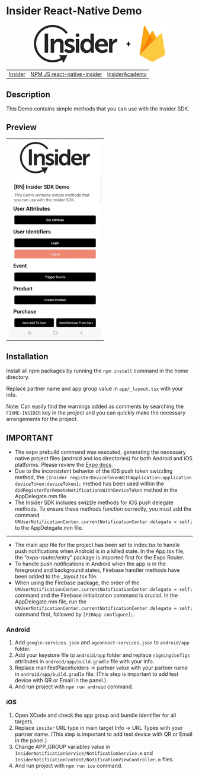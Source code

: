 # Insider React-Native Demo

<p align="center">
  <img src="assets/images/insider-logo-read-me.jpg">
  
  <table align="center">
    <tr>
      <td><a href="https://useinsider.com/"> Insider </a></td>
      <td><a href="https://www.npmjs.com/package/react-native-insider/"> NPM JS react-native-insider </a></td>
      <td><a href="https://academy.useinsider.com/docs/react-native-integration"> InsiderAcademy </a></td>
    </tr>
  </table>
</p>  

## Description

This Demo contains simple methods that you can use with the Insider SDK.

## Preview

<table align="center">
  <tbody>
    <tr>
      <td><img src="assets/images/android-preview.gif" width="250"></td>
    </tr>
  </tbody>
</table>


## Installation

Install all npm packages by running the `npm install` command in the home directory.

Replace partner name and app group value in `app/_layout.tsx` with your info.

Note: Can easily find the warnings added as comments by searching the `FIXME-INSIDER` key in the project and you can quickly make the necessary arrangements for the project.

## IMPORTANT

* The expo prebuild command was executed, generating the necessary native project files (android and ios directories) for both Android and iOS platforms. Please review the [Expo docs](https://docs.expo.dev/workflow/customizing/).
* Due to the inconsistent behavior of the iOS push token swizzling method, the `[Insider registerDeviceTokenWithApplication:application deviceToken:deviceToken];` method has been used within the `didRegisterForRemoteNotificationsWithDeviceToken` method in the AppDelegate.mm file.
* The Insider SDK includes swizzle methods for iOS push delegate methods. To ensure these methods function correctly, you must add the command `UNUserNotificationCenter.currentNotificationCenter.delegate = self;` to the AppDelegate.mm file.
---
* The main app file for the project has been set to index.tsx to handle push notifications when Android is in a killed state. In the App.tsx file, the “expo-router/entry” package is imported first for the Expo Router.
* To handle push notifications in Android when the app is in the foreground and background states, Firebase handler methods have been added to the _layout.tsx file.
* When using the Firebase package, the order of the `UNUserNotificationCenter.currentNotificationCenter.delegate = self;` command and the Firebase initialization command is crucial. In the AppDelegate.mm file, run the ` UNUserNotificationCenter.currentNotificationCenter.delegate = self;` command first, followed by `[FIRApp configure];`.

### Android

1. Add `google-services.json` and `agconnect-services.json` to `android/app` folder.
2. Add your keystore file to `android/app` folder and replace `signingConfigs` attributes in `android/app/build.gradle` file with your info.
3. Replace manifestPlaceholders -> partner value with your partner name in `android/app/build.gradle` file. (This step is important to add test device with QR or Email in the panel.)
4. And run project with `npm run android` command.

### iOS

1. Open XCode and check the app group and bundle identifier for all targets.
2. Replace `insider` URL type in main target Info -> URL Types with your partner name. (This step is important to add test device with QR or Email in the panel.)
3. Change APP_GROUP variables value in `InsiderNotificationService/NotificationService.m` and `InsiderNotificationContent/NotificationViewController.m` files.
4. And run project with `npm run ios` command.
